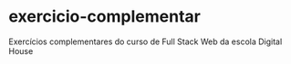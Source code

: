 # exercicio-complementar
Exercícios complementares do curso de Full Stack Web da escola Digital House
